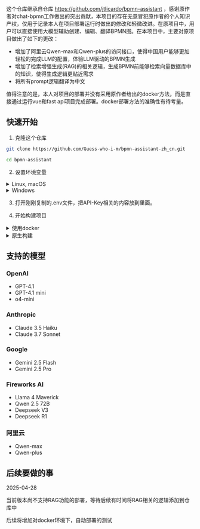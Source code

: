 这个仓库继承自仓库 https://github.com/jtlicardo/bpmn-assistant ，感谢原作者对chat-bpmn工作做出的突出贡献，本项目的存在无意冒犯原作者的个人知识产权，仅用于记录本人在项目部署运行时做出的修改和轻微改进。在原项目中，用户可以直接使用大模型辅助创建、编辑、翻译BPMN图。在本项目中，主要对原项目做出了如下的更改：

- 增加了阿里云Qwen-max和Qwen-plus的访问接口，使得中国用户能够更加轻松的完成LLM的配置，体验LLM驱动的BPMN生成
- 增加了检索增强生成(RAG)的相关逻辑，生成BPMN前能够检索向量数据库中的知识，使得生成逻辑更贴近需求
- 将所有prompt逻辑翻译为中文

值得注意的是，本人对项目的部署并没有采用原作者给出的docker方法，而是直接通过运行vue和fast api项目完成部署。docker部署方法的准确性有待考量。

## 快速开始

1. 克隆这个仓库

```bash
git clone https://github.com/Guess-who-i-m/bpmn-assistant-zh_cn.git
```
```bash
cd bpmn-assistant
```

2. 设置环境变量
<details>
<summary>Linux, macOS</summary>

```
cd src/bpmn_assistant
```

```
cp .env.example .env
```

</details>

<details>
<summary>Windows</summary>

```bash
cd src/bpmn_assistant
```

```bash
copy .env.example .env
```

</details>

3. 打开刚刚复制的.env文件，把API-Key相关的内容放到里面。

4. 开始构建项目
<details>
  <summary>使用docker</summary>

  首先使用docker完成部署

  ```bash
  docker-compose up --build
  ```

  之后打开浏览器访问服务http://localhost:8080。
</details>
<details>
  <summary>原生构建</summary>

  采用这种方法，你首先需要拥有nodejs，vue和python(fastapi)的运行环境。

  首先构建后端环境，我们使用conda来管理环境。

  ```bash
  cd src/bpmn_assistant
  conda create -n bpmn_backend python=3.10
  conda activate bpmn_backend
  pip install -r requirements.txt
  ```
  
  完成环境配置后，运行fastapi启动命令即可。

  ```bash
  cd src/bpmn_assistant
  uvicorn app:app --host 0.0.0.0 --port 8000
  ```

  构建bpmn_layout_server
  ```bash
  cd src/bpmn_layout_server
  npm install
  node server.js
  ```

  最后构建前端

  ```bash
  cd src/bpmn_frontend
  npm install
  npm run dev
  ```
  之后打开vue渲染得到的前端页面即可正常使用服务。


</details>

## 支持的模型

### OpenAI

* GPT-4.1
* GPT-4.1 mini
* o4-mini

### Anthropic

* Claude 3.5 Haiku
* Claude 3.7 Sonnet

### Google

* Gemini 2.5 Flash
* Gemini 2.5 Pro

### Fireworks AI

* Llama 4 Maverick
* Qwen 2.5 72B
* Deepseek V3
* Deepseek R1

### 阿里云

* Qwen-max
* Qwen-plus
 

## 后续要做的事

2025-04-28 

当前版本尚不支持RAG功能的部署，等待后续有时间将RAG相关的逻辑添加到仓库中

后续将增加对docker环境下，自动部署的测试